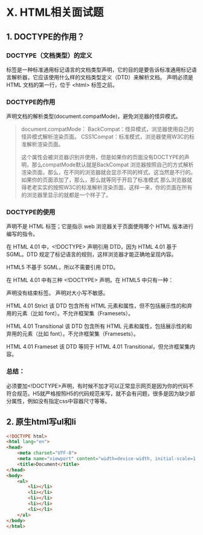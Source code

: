 # X. HTML相关面试题

## 1. DOCTYPE的作用？

### DOCTYPE（文档类型）的定义

<!DOCTYPE>标签是一种标准通用标记语言的文档类型声明，它的目的是要告诉标准通用标记语言解析器，它应该使用什么样的文档类型定义（DTD）来解析文档。
<!DOCTYPE> 声明必须是 HTML 文档的第一行，位于 &lt;html&gt; 标签之前。


### DOCTYPE的作用

声明文档的解析类型(document.compatMode)，避免浏览器的怪异模式。

>document.compatMode：
BackCompat：怪异模式，浏览器使用自己的怪异模式解析渲染页面。
CSS1Compat：标准模式，浏览器使用W3C的标准解析渲染页面。
>
>这个属性会被浏览器识别并使用，但是如果你的页面没有DOCTYPE的声明，那么compatMode默认就是BackCompat
浏览器按照自己的方式解析渲染页面，那么，在不同的浏览器就会显示不同的样式。这当然是不行的。
如果你的页面添加了<!DOCTYPE html>，那么，那么就等同于开启了标准模式
那么浏览器就得老老实实的按照W3C的标准解析渲染页面，这样一来，你的页面在所有的浏览器里显示的就都是一个样子了。

### DOCTYPE的使用

<!DOCTYPE> 声明不是 HTML 标签；它是指示 web 浏览器关于页面使用哪个 HTML 版本进行编写的指令。

在 HTML 4.01 中，<!DOCTYPE> 声明引用 DTD，因为 HTML 4.01 基于 SGML。DTD 规定了标记语言的规则，这样浏览器才能正确地呈现内容。

HTML5 不基于 SGML，所以不需要引用 DTD。

在 HTML 4.01 中有三种 <!DOCTYPE> 声明。在 HTML5 中只有一种：<!DOCTYPE html>

<!DOCTYPE> 声明没有结束标签。
<!DOCTYPE> 声明对大小写不敏感。

HTML 4.01 Strict
该 DTD 包含所有 HTML 元素和属性，但不包括展示性的和弃用的元素（比如 font）。不允许框架集（Framesets）。
<!DOCTYPE HTML PUBLIC "-//W3C//DTD HTML 4.01//EN" "http://www.w3.org/TR/html4/strict.dtd">

HTML 4.01 Transitional
该 DTD 包含所有 HTML 元素和属性，包括展示性的和弃用的元素（比如 font）。不允许框架集（Framesets）。
<!DOCTYPE HTML PUBLIC "-//W3C//DTD HTML 4.01 Transitional//EN"
"http://www.w3.org/TR/html4/loose.dtd">

HTML 4.01 Frameset
该 DTD 等同于 HTML 4.01 Transitional，但允许框架集内容。
<!DOCTYPE HTML PUBLIC "-//W3C//DTD HTML 4.01 Frameset//EN"
"http://www.w3.org/TR/html4/frameset.dtd">

### 总结：
必须要加<!DOCTYPE>声明，有时候不加才可以正常显示网页是因为你的代码不符合规范，H5就严格按照H5的代码规范来写，就不会有问题，很多是因为缺少部分属性，例如没有指定css中容器尺寸等等。

## 2. 原生html写ul和li

```html
<!DOCTYPE html>
<html lang="en">
<head>
    <meta charset="UTF-8">
    <meta name="viewport" content="width=device-width, initial-scale=1.0">
    <title>Document</title>
</head>
<body>
    <ul>
        <li></li>
        <li></li>
        <li></li>
        <li></li>
        <li></li>
    </ul>
</body>
</html>
```